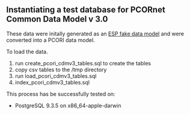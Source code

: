 ## Instantiating a test database for PCORnet Common Data Model v 3.0

These data were initally generated as an [ESP fake data model](https://popmednet.atlassian.net/wiki/pages/viewpage.action?pageId=26345558) and were
converted into a PCORI data model.

To load the data.

1. run create_pcori_cdmv3_tables.sql to create the tables
2. copy csv tables to the /tmp directory
3. run load_pcori_cdmv3_tables.sql
4. index_pcori_cdmv3_tables.sql

This process has be successfully tested on:

* PostgreSQL 9.3.5 on x86_64-apple-darwin